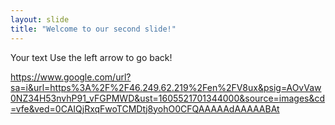 ```yaml
---
layout: slide
title: "Welcome to our second slide!"
---
```

Your text
Use the left arrow to go back!

https://www.google.com/url?sa=i&url=https%3A%2F%2F46.249.62.219%2Fen%2FV8ux&psig=AOvVaw0NZ34H53nvhP91_vFGPMWD&ust=1605521701344000&source=images&cd=vfe&ved=0CAIQjRxqFwoTCMDtj8yohO0CFQAAAAAdAAAAABAt
